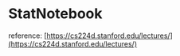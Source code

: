 # StatNotebook
reference:
[https://cs224d.stanford.edu/lectures/](https://cs224d.stanford.edu/lectures/)

